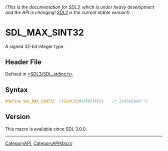 ###### (This is the documentation for SDL3, which is under heavy development and the API is changing! [SDL2](https://wiki.libsdl.org/SDL2/) is the current stable version!)
# SDL_MAX_SINT32

A signed 32-bit integer type.

## Header File

Defined in [<SDL3/SDL_stdinc.h>](https://github.com/libsdl-org/SDL/blob/main/include/SDL3/SDL_stdinc.h)

## Syntax

```c
#define SDL_MAX_SINT32  ((Sint32)0x7FFFFFFF)    /* 2147483647 */
```

## Version

This macro is available since SDL 3.0.0.

----
[CategoryAPI](CategoryAPI), [CategoryAPIMacro](CategoryAPIMacro)

